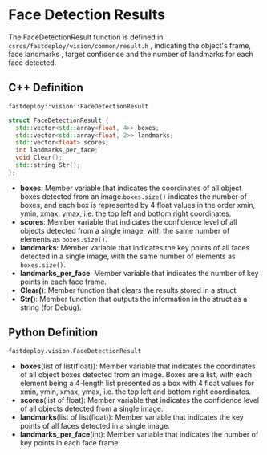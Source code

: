 # Face Detection Results

The FaceDetectionResult function is defined in `csrcs/fastdeploy/vision/common/result.h` , indicating the object's frame, face landmarks , target confidence and the number of landmarks for each face detected.

## C++  Definition

`fastdeploy::vision::FaceDetectionResult`

```c++
struct FaceDetectionResult {
  std::vector<std::array<float, 4>> boxes;
  std::vector<std::array<float, 2>> landmarks;
  std::vector<float> scores;
  int landmarks_per_face;
  void Clear();
  std::string Str();
};
```

- **boxes**: Member variable that indicates the coordinates of all object boxes detected from an image.`boxes.size()` indicates the number of boxes, and each box is represented by 4 float values in the order xmin, ymin, xmax, ymax, i.e. the top left and bottom right coordinates.
- **scores**: Member variable that indicates the confidence level of all objects detected from a single image, with the same number of elements as `boxes.size()`.
- **landmarks**: Member variable that indicates the key points of all faces detected in a single image, with the same number of elements as `boxes.size()`.
- **landmarks_per_face**: Member variable that indicates the number of key points in each face frame.
- **Clear()**: Member function that clears the results stored in a struct.
- **Str()**: Member function that outputs the information in the struct as a string (for Debug).

## Python Definition

`fastdeploy.vision.FaceDetectionResult`

- **boxes**(list of list(float)): Member variable that indicates the coordinates of all object boxes detected from an image. Boxes are a list, with each element being a 4-length list presented as a box with 4 float values for xmin, ymin, xmax, ymax, i.e. the top left and bottom right coordinates.
- **scores**(list of float): Member variable that indicates the confidence level of all objects detected from a single image.
- **landmarks**(list of list(float)): Member variable that indicates the key points of all faces detected in a single image.
- **landmarks_per_face**(int): Member variable that indicates the number of key points in each face frame.
